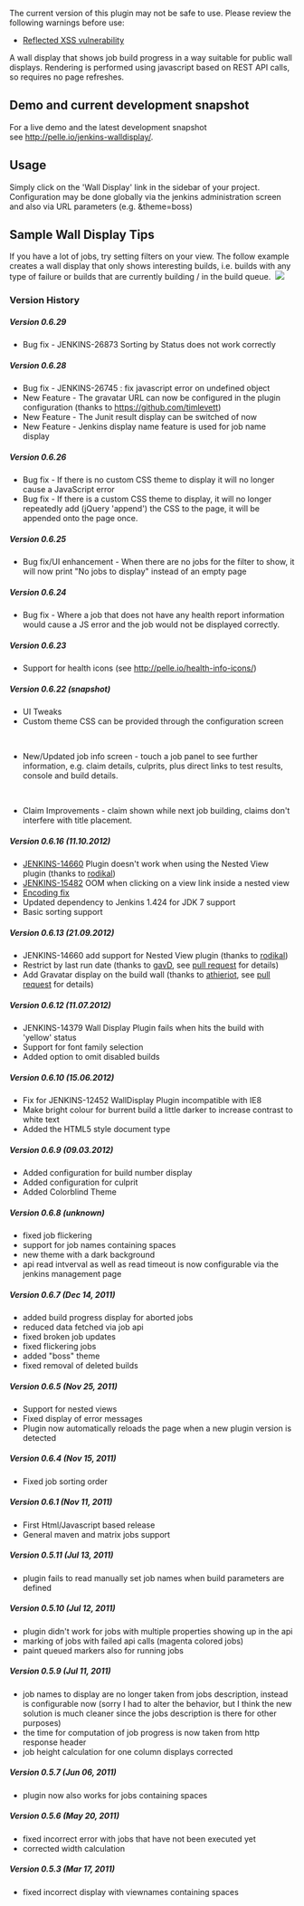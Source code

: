 The current version of this plugin may not be safe to use. Please review
the following warnings before use:

-   [Reflected XSS
    vulnerability](https://jenkins.io/security/advisory/2019-08-07/#SECURITY-751)

  
A wall display that shows job build progress in a way suitable for
public wall displays. Rendering is performed using javascript based on
REST API calls, so requires no page refreshes. 

## **Demo and current development snapshot**

For a live demo and the latest development snapshot
see <http://pelle.io/jenkins-walldisplay/>.

## Usage

Simply click on the 'Wall Display' link in the sidebar of your project.
Configuration may be done globally via the jenkins administration screen
and also via URL parameters (e.g. &theme=boss)

## **Sample Wall Display Tips**

If you have a lot of jobs, try setting filters on your view. The follow
example creates a wall display that only shows interesting builds, i.e.
builds with any type of failure or builds that are currently building /
in the build queue. 
![](docs/images/options.png)

### Version History

##### Version 0.6.29

-   Bug fix - JENKINS-26873 Sorting by Status does not work correctly

##### Version 0.6.28

-   Bug fix - JENKINS-26745 : fix javascript error on undefined object
-   New Feature - The gravatar URL can now be configured in the plugin
    configuration (thanks to <https://github.com/timlevett>)
-   New Feature - The Junit result display can be switched of now
-   New Feature - Jenkins display name feature is used for job name
    display

##### Version 0.6.26

-   Bug fix - If there is no custom CSS theme to display it will no
    longer cause a JavaScript error
-   Bug fix - If there is a custom CSS theme to display, it will no
    longer repeatedly add (jQuery 'append') the CSS to the page, it will
    be appended onto the page once.

##### **Version 0.6.25**

-   Bug fix/UI enhancement - When there are no jobs for the filter to
    show, it will now print "No jobs to display" instead of an empty
    page

##### Version 0.6.24

-   Bug fix - Where a job that does not have any health report
    information would cause a JS error and the job would not be
    displayed correctly.

##### Version 0.6.23

-   Support for health icons (see <http://pelle.io/health-info-icons/>)

##### Version 0.6.22 (snapshot)

-   UI Tweaks
-   Custom theme CSS can be provided through the configuration screen

&nbsp;

-   New/Updated job info screen - touch a job panel to see further
    information, e.g. claim details, culprits, plus direct links to test
    results, console and build details. 

&nbsp;

-   Claim Improvements - claim shown while next job building, claims
    don't interfere with title placement.

##### Version 0.6.16 (11.10.2012)

-   [JENKINS-14660](https://issues.jenkins-ci.org/browse/JENKINS-14660)
    Plugin doesn't work when using the Nested View plugin (thanks
    to [rodikal](https://github.com/rodikal))
-   [JENKINS-15482](https://issues.jenkins-ci.org/browse/JENKINS-15482)
    OOM when clicking on a view link inside a nested view
-   [Encoding
    fix](https://github.com/jenkinsci/walldisplay-plugin/pull/12)
-   Updated dependency to Jenkins 1.424 for JDK 7 support
-   Basic sorting support

##### Version 0.6.13 (21.09.2012)

-   JENKINS-14660 add support for Nested View plugin (thanks to
    [rodikal](https://github.com/rodikal))
-   Restrict by last run date (thanks to
    [gavD](https://github.com/gavD), see [pull
    request](https://github.com/jenkinsci/walldisplay-plugin/pull/10)
    for details)
-   Add Gravatar display on the build wall (thanks
    to [athieriot](https://github.com/athieriot), see [pull
    request](https://github.com/jenkinsci/walldisplay-plugin/pull/11)
    for details)

##### Version 0.6.12 (11.07.2012)

-   JENKINS-14379 Wall Display Plugin fails when hits the build with
    'yellow' status
-   Support for font family selection
-   Added option to omit disabled builds

##### Version 0.6.10 (15.06.2012)

-   Fix for JENKINS-12452 WallDisplay Plugin incompatible with IE8
-   Make bright colour for burrent build a little darker to increase
    contrast to white text
-   Added the HTML5 style document type

##### Version 0.6.9 (09.03.2012)

-   Added configuration for build number display
-   Added configuration for culprit
-   Added Colorblind Theme

##### Version 0.6.8 (unknown)

-   fixed job flickering
-   support for job names containing spaces
-   new theme with a dark background
-   api read intverval as well as read timeout is now configurable via
    the jenkins management page

##### Version 0.6.7 (Dec 14, 2011)

-   added build progress display for aborted jobs
-   reduced data fetched via job api
-   fixed broken job updates
-   fixed flickering jobs
-   added "boss" theme
-   fixed removal of deleted builds

##### Version 0.6.5 (Nov 25, 2011)

-   Support for nested views
-   Fixed display of error messages
-   Plugin now automatically reloads the page when a new plugin version
    is detected

##### Version 0.6.4 (Nov 15, 2011)

-   Fixed job sorting order

##### Version 0.6.1 (Nov 11, 2011)

-   First Html/Javascript based release
-   General maven and matrix jobs support

##### Version 0.5.11 (Jul 13, 2011)

-   plugin fails to read manually set job names when build parameters
    are defined

##### Version 0.5.10 (Jul 12, 2011)

-   plugin didn't work for jobs with multiple properties showing up in
    the api
-   marking of jobs with failed api calls (magenta colored jobs)
-   paint queued markers also for running jobs

##### Version 0.5.9 (Jul 11, 2011)

-   job names to display are no longer taken from jobs description,
    instead is configurable now (sorry I had to alter the behavior, but
    I think the new solution is much cleaner since the jobs description
    is there for other purposes)
-   the time for computation of job progress is now taken from http
    response header
-   job height calculation for one column displays corrected

##### Version 0.5.7 (Jun 06, 2011)

-   plugin now also works for jobs containing spaces

##### Version 0.5.6 (May 20, 2011)

-   fixed incorrect error with jobs that have not been executed yet
-   corrected width calculation

##### Version 0.5.3 (Mar 17, 2011)

-   fixed incorrect display with viewnames containing spaces
